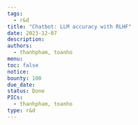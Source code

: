 ```yaml
---
tags:
  - r&d
title: "Chatbot: LLM accuracy with RLHF"
date: 2023-12-07
description: 
authors:
  - thanhpham, toanho
menu: 
toc: false
notice: 
bounty: 100
due_date: 
status: Done
PICs:
  - thanhpham, toanho
type: r&d
---
```

